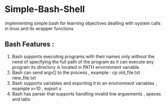 # Simple-Bash-Shell
implementing simple bash for learning objectives dealling with system calls in linux and its wrapper functions 



## Bash Features : 
1) Bash supports executing programs with their names only without the need of specifying the full path of the program as it can execute any program its directory is located in PATH environment variable.
2) Bash can send argv[] to the process , example : cp old_file.txt new_file.txt 
3) Bash supports variables and exporting it to an environment variables ,  example x=10 , export x  
4) Bash has parser that supports handling invalid line arguements ,  spaces and tabs 


